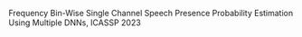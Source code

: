 Frequency Bin-Wise Single Channel Speech Presence Probability Estimation Using Multiple DNNs, ICASSP 2023
